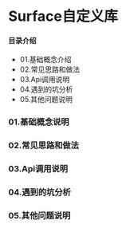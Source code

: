# Surface自定义库
#### 目录介绍
- 01.基础概念介绍
- 02.常见思路和做法
- 03.Api调用说明
- 04.遇到的坑分析
- 05.其他问题说明



### 01.基础概念说明



### 02.常见思路和做法



### 03.Api调用说明



### 04.遇到的坑分析


### 05.其他问题说明





